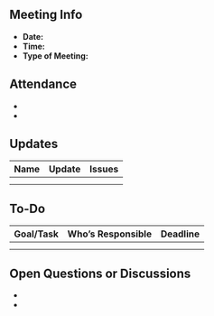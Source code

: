 ## Meeting Info
- **Date:**  
- **Time:**  
- **Type of Meeting:** 


## Attendance
-
-


## Updates
| Name    | Update                           | Issues          |
|---------|----------------------------------|-----------------|
|         |                                  |                 |
|         |                                  |                 |

## To-Do
| Goal/Task | Who’s Responsible | Deadline |
|-----------|-------------------|----------|
|           |                   |          |
|           |                   |          |

## Open Questions or Discussions
-
-